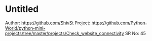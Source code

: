 # Untitled

Author: https://github.com/ShivSt
Project: https://github.com/Python-World/python-mini-projects/tree/master/projects/Check_website_connectivity
SR No: 45